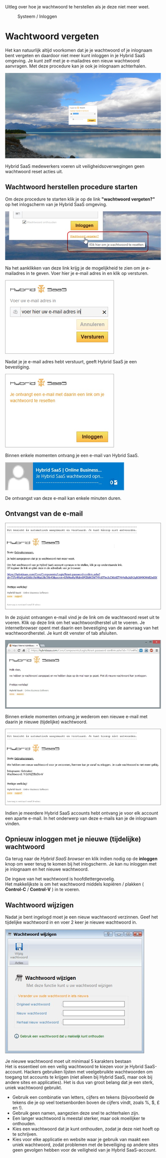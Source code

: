 <properties>
	<page>
		<title>Wachtwoord vergeten</title>
		<description>Uitleg over hoe je wachtwoord te herstellen als je deze niet meer weet.</description>
	</page>
	<menu>
		<position>Systeem / Inloggen</position>
		<title>Wachtwoord vergeten</title>
	</menu>
</properties>


Wachtwoord vergeten
===================

Het kan natuurlijk altijd voorkomen dat je je wachtwoord of je inlognaam bent vergeten en daardoor niet meer kunt inloggen in je Hybrid SaaS omgeving. Je kunt zelf met je e-mailadres een nieuw wachtwoord aanvragen. Met deze procedure kan je ook je inlognaam achterhalen.

![Wachtwoord vergeten](images/wachtwoord-vergeten.jpg)

<div class="info">Hybrid SaaS medewerkers voeren uit veiligheidsoverwegingen geen wachtwoord reset acties uit.</div>


Wachtwoord herstellen procedure starten
--------------------------------------- 
Om deze procedure te starten klik je op de link **"wachtwoord vergeten?"** op het inlogscherm van je Hybrid SaaS omgeving.   

![Op de wachtwoord vergeten link klikken](images/wachtwoord-vergeten-link.jpg)

Na het aanklikken van deze link krijg je de mogelijkheid te zien om je e-mailadres in te geven. Voer hier je e-mail adres in en klik op versturen. 

![E-mail adres invoeren](images/email-adres-invoeren.jpg)


Nadat je je e-mail adres hebt verstuurt, geeft Hybrid SaaS je een bevestiging. 

![](images/bevestiging-wachtwoord-reset-email.jpg)


Binnen enkele momenten ontvang je een e-mail van Hybrid SaaS.

![](images/ontvangst-email-voor-wachtwoord-herstel.jpg)

<div class="info">De ontvangst van deze e-mail kan enkele minuten duren.</div>




Ontvangst van de e-mail
--------------------------

![](images/e-mail-wachtwoord-herstel.jpg)

In de zojuist ontvangen e-mail vind je de link om de wachtwoord reset uit te voeren. Klik op deze link om het wachtwoordherstel uit te voeren.
Je internetbrowser opent met daarin een bevestiging van de aanvraag van het wachtwoordherstel. Je kunt dit venster of tab afsluiten.

![](images/wachtwoord-is-gereset.jpg)
 
Binnen enkele momenten ontvang je wederom een nieuwe e-mail met daarin je nieuwe (tijdelijke) wachtwoord. 

![](images/e-mail-nieuw-wachtwoord.jpg)

<div class="info">Indien je meerdere Hybrid SaaS accounts hebt ontvang je voor elk account een aparte e-mail. In het onderwerp van deze e-mails kan je de inlognaam vinden.</div>









Opnieuw inloggen met je nieuwe (tijdelijke) wachtwoord
-------------------------------------------------------
Ga terug naar de *Hybrid SaaS browser* en klik indien nodig op de **inloggen** knop om weer terug te komen bij het inlogscherm. Je kan nu inloggen met je inlognaam en het nieuwe wachtwoord.


<div class="info">
De ingave van het wachtwoord is hoofdlettergevoelig. 
</div>

<div class="tip">
Het makkelijkste is om het wachtwoord middels kopiëren / plakken ( <strong>Control-C</strong> / <strong>Control-V</strong> ) in te voeren.
</div>







Wachtwoord wijzigen
-------------------
Nadat je bent ingelogd moet je een nieuw wachtwoord verzinnen. Geef het tijdelijke wachtwoord in en voer 2 keer je nieuwe wachtwoord in.

![](images/nieuw-wachtwoord-ingeven.jpg)

<div class="info">
Je nieuwe wachtwoord moet uit minimaal 5 karakters bestaan
</div>

<div class="tip">
Het is essentieel om een veilig wachtwoord te kiezen voor je Hybrid SaaS-account. Hackers gebruiken lijsten met veelgebruikte wachtwoorden om toegang tot accounts te krijgen (niet alleen bij Hybrid SaaS, maar ook bij andere sites en applicaties). Het is dus van groot belang dat je een sterk, uniek wachtwoord gebruikt.

* Gebruik een combinatie van letters, cijfers en tekens (bijvoorbeeld de tekens die je op veel toetsenborden boven de cijfers vindt, zoals %, $, £ en !).
* Gebruik geen namen, aangezien deze snel te achterhalen zijn.
* Een langer wachtwoord is meestal sterker, maar ook moeilijker te onthouden.
* Kies een wachtwoord dat je kunt onthouden, zodat je deze niet hoeft op te schrijven.
* Kies voor elke applicatie en website waar je gebruik van maakt een uniek wachtwoord, zodat problemen met de beveiliging op andere sites geen gevolgen hebben voor de veiligheid van je Hybrid SaaS-account.
</div>
